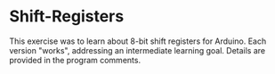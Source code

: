 # Shift-Registers
This exercise was to learn about 8-bit shift registers for Arduino.  Each version "works", addressing an intermediate learning goal.  Details are provided in the program comments.
 

